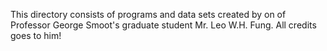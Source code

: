 This directory consists of programs and data sets created by on of Professor George Smoot's graduate student Mr. Leo W.H. Fung. All credits goes to him!
